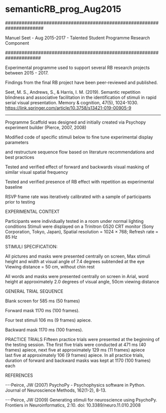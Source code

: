 # semanticRB_prog_Aug2015

######################################################################

Manuel Seet - Aug 2015-2017 - Talented Student Programme Research Component

#####################################################################

Experimental programme used to support several RB research projects between 2015 -  2017. 

Findings from the final RB project have been peer-reviewed and published. 

Seet, M. S., Andrews, S., & Harris, I. M. (2019). Semantic repetition blindness and associative facilitation in the identification of stimuli in rapid serial visual presentation. Memory & cognition, 47(5), 1024-1030. https://link.springer.com/article/10.3758/s13421-019-00905-9


------------------------------------------------------------------


Programme Scaffold was designed and initially created via Psychopy experiment builder (Pierce, 2007, 2008)

Modified code of specific stimuli below to fine tune experimental display parameters 

and restructure sequence flow based on literature recommendations and best practices


Tested and verified effect of forward and backwards visual masking of similar visual spatial frequency 

Tested and verified presence of RB effect with repetition as experimental baseline

RSVP frame rate was iteratively calibrated with a sample of participants prior to testing


EXPERIMENTAL CONTEXT

Participants were individually tested in a room under normal lighting conditions
Stimuli were displayed on a Trinitron G520 CRT monitor (Sony Corporation, Tokyo, Japan), 
Spatial resolution = 1024 × 768;
Refresh rate = 85 Hz

STIMULI SPECIFICATION:

All pictures and masks were presented centrally on screen, 
Max stimuli height and width at visual angle of 7.4 degrees subtended at the eye
Viewing distance = 50 cm, without chin rest

All words and masks were presented centrally on screen in Arial, 
word height at approximately 2.0 degrees of visual angle, 50cm viewing distance

GENERAL TRIAL SEQUENCE

Blank screen for 585 ms (50 frames) 

Forward mask 1170 ms (100 frames). 

Four test stimuli 106 ms (9 frames) apiece. 

Backward mask 1170 ms (100 frames). 

PRACTICE TRIALS
Fifteen practice trials were presented at the beginning of the testing session. 
The first five trials were conducted at 471 ms (40 frames) apiece, 
next five at approximately 129 ms (11 frames) apiece  
last five at approximately 106 (9 frames) apiece. 
In all practice trials, duration of forward and backward masks was kept at 1170 (100 frames) each


REFERENCES

---Peirce, JW (2007) PsychoPy - Psychophysics software in Python. Journal of Neuroscience Methods, 162(1-2), 8-13.

---Peirce, JW (2009) Generating stimuli for neuroscience using PsychoPy. Frontiers in Neuroinformatics, 2:10. doi: 10.3389/neuro.11.010.2008
